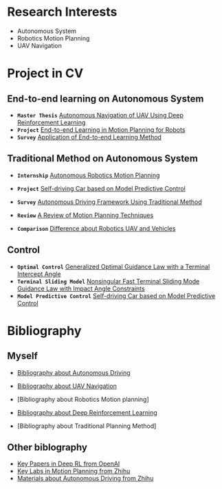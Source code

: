 # Research Interests

*   Autonomous System
*   Robotics Motion Planning
*   UAV Navigation

# Project in CV

## End-to-end learning on Autonomous System
* **`Master Thesis`** [Autonomous Navigation of UAV Using Deep Reinforcement Learning](https://github.com/benchun123/phd/blob/master/P1_Autonomous%20Navigation%20Using%20Deep%20Reinforcement%20Learning.pdf)
* **`Project`**   	  [End-to-end Learning in Motion Planning for Robots](https://github.com/benchun123/phd/blob/master/P2_End-to-end%20Learning%20in%20Motion%20Planning%20for%20Robots.pdf)
* **`Survey`**		  [Application of End-to-end Learning Method](https://github.com/benchun123/phd/blob/master/P3_Application%20of%20End-to-End%20Learning.pdf)

## Traditional Method on Autonomous System
* **`Internship`** 	  [Autonomous Robotics Motion Planning](https://github.com/benchun123/phd/blob/master/P5_Autonomous%20Robotics%20Motion%20Planning.pdf)
* **`Project`** 	  [Self-driving Car based on Model Predictive Control](https://github.com/benchun123/phd/blob/master/P4_Self-driving%20Car%20based%20on%20Model%20Predictive%20Control.pdf)
* **`Survey`** 		  [Autonomous Driving Framework Using Traditional Method](https://github.com/benchun123/phd/blob/master/P6_Autonomous%20Driving%20%20Framework%20Using%20Traditional%20Method.pdf)
* **`Review`** 		  [A Review of Motion Planning Techniques](https://github.com/benchun123/phd/blob/master/P7_A%20Review%20of%20Motion%20Planning%20Techniques.pdf)

* **`Comparison`** 	  [Difference about Robotics UAV and Vehicles](https://github.com/benchun123/phd/blob/master/P8_Difference%20between%20Robot%20UAV%20and%20Vehicles.pdf)

## Control
* **`Optimal Control`**  [Generalized Optimal Guidance Law with a Terminal Intercept Angle](https://github.com/benchun123/phd/blob/master/O1_Generalized%20Optimal%20Guidance%20Law%20with%20a%20Terminal%20Intercept%20Angle.pdf)
* **`Terminal Sliding Model`** 		  [Nonsingular Fast Terminal Sliding Mode Guidance Law with Impact Angle Constraints](https://github.com/benchun123/phd/blob/master/O2_An%2BImproved%2BNonsingular%2BFast%2BTerminal...Benchun%20Zhou.pdf)
* **`Model Predictive Control`** 		  [Self-driving Car based on Model Predictive Control](https://github.com/benchun123/phd/blob/master/P4_Self-driving%20Car%20based%20on%20Model%20Predictive%20Control.pdf)


# Bibliography

## Myself
* [Bibliography about Autonomous Driving](https://github.com/benchun123/phd/blob/master/Bibliography%20about%20Autonomous%20Driving.md)
* [Bibliography about UAV Navigation](https://github.com/benchun123/phd/blob/master/Bibliography%20about%20UAV%20Navigation.md)
* [Bibliography about Robotics Motion planning]

* [Bibliography about Deep Reinforcement Learning](https://github.com/benchun123/phd/blob/master/Bibliography%20about%20Deep%20Reinforcement%20Learning.md)
* [Bibliography about Traditional Planning Method]

## Other biblography
* [Key Papers in Deep RL from OpenAI](https://github.com/benchun123/phd/blob/master/Key%20Papers%20in%20Deep%20RL%20from%20OpenAI.rst#a-model-is-learned)
* [Key Labs in Motion Planning from Zhihu](https://github.com/benchun123/phd/blob/master/Key%20Labs%20in%20Motion%20Planning%20from%20Zhihu.rst)
* [Materials about Autonomous Driving from Zhihu](https://github.com/benchun123/phd/blob/master/Materials%20about%20Autonomous%20Driving%20from%20Zhihu.rst)




